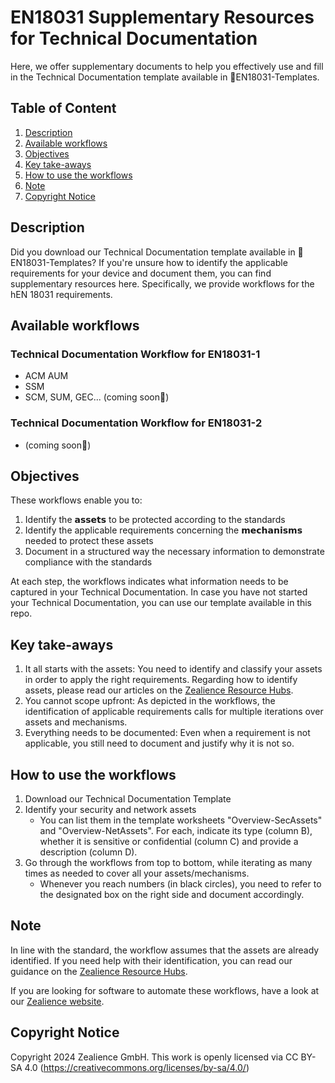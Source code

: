 # EN18031 Supplementary Resources for Technical Documentation
Here, we offer supplementary documents to help you effectively use and fill in the Technical Documentation template available in 📂EN18031-Templates.

## Table of Content
1. [Description](#desc)
2. [Available workflows](#avail)
3. [Objectives](#obj)
4. [Key take-aways](#key)
5. [How to use the workflows](#use)
6. [Note](#note)
7. [Copyright Notice](#copy)

## Description <a name='desc'></a>
Did you download our Technical Documentation template available in 📂EN18031-Templates? If you're unsure how to identify the applicable requirements for your device and document them, you can find supplementary resources here. Specifically, we provide workflows for the hEN 18031 requirements.

## Available workflows <a name='avail'></a>
### Technical Documentation Workflow for EN18031-1
- ACM AUM
- SSM
- SCM, SUM, GEC... (coming soon🚀)

### Technical Documentation Workflow for EN18031-2
- (coming soon🚀)

## Objectives <a name='obj'></a>
These workflows enable you to:
1. Identify the 𝗮𝘀𝘀𝗲𝘁𝘀 to be protected according to the standards
2. Identify the applicable requirements concerning the 𝗺𝗲𝗰𝗵𝗮𝗻𝗶𝘀𝗺𝘀 needed to protect these assets
3. Document in a structured way the necessary information to demonstrate compliance with the standards

At each step, the workflows indicates what information needs to be captured in your Technical Documentation. In case you have not started your Technical Documentation, you can use our template available in this repo.

## Key take-aways <a name='key'></a>
1. It all starts with the assets: You need to identify and classify your assets in order to apply the right requirements. Regarding how to identify assets, please read our articles on the [Zealience Resource Hubs](https://zealience.com/resource-hub/articles).
2. You cannot scope upfront: As depicted in the workflows, the identification of applicable requirements calls for multiple iterations over assets and mechanisms.
3. Everything needs to be documented: Even when a requirement is not applicable, you still need to document and justify why it is not so.

## How to use the workflows <a name='use'></a>
1. Download our Technical Documentation Template
2. Identify your security and network assets 
   - You can list them in the template worksheets "Overview-SecAssets" and "Overview-NetAssets". For each, indicate its type (column B), whether it is sensitive or confidential (column C) and provide a description (column D).
3. Go through the workflows from top to bottom, while iterating as many times as needed to cover all your assets/mechanisms.
   - Whenever you reach numbers (in black circles), you need to refer to the designated box on the right side and document accordingly.
   
## Note <a name='note'></a>
In line with the standard, the workflow assumes that the assets are already identified. If you need help with their identification, you can read our guidance on the [Zealience Resource Hubs](https://zealience.com/resource-hub/articles).

If you are looking for software to automate these workflows, have a look at our [Zealience website](https://zealience.com). 


## Copyright Notice <a name='copy'></a>
Copyright 2024 Zealience GmbH. This work is openly licensed via CC BY-SA 4.0 (https://creativecommons.org/licenses/by-sa/4.0/)
